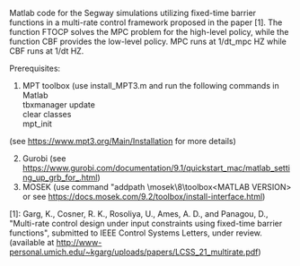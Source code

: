 Matlab code for the Segway simulations utilizing fixed-time barrier functions in a multi-rate control framework proposed in the paper [1]. The function FTOCP solves the MPC problem for the high-level policy, while the function CBF provides the low-level policy. MPC runs at 1/dt_mpc HZ while CBF runs at 1/dt HZ. 

Prerequisites: 
1) MPT toolbox (use install_MPT3.m and run the following commands in Matlab <br />
tbxmanager update<br />
clear classes<br />
mpt_init <br />

(see https://www.mpt3.org/Main/Installation for more details)

2) Gurobi (see https://www.gurobi.com/documentation/9.1/quickstart_mac/matlab_setting_up_grb_for_.html)
3) MOSEK (use command "addpath  <MSKHOME>\mosek\8\toolbox\<MATLAB VERSION> or see https://docs.mosek.com/9.2/toolbox/install-interface.html)


[1]: Garg, K., Cosner, R. K., Rosoliya, U., Ames, A. D., and Panagou, D., "Multi-rate control design under input constraints using fixed-time barrier functions", submitted to IEEE Control Systems Letters, under review. (available at http://www-personal.umich.edu/~kgarg/uploads/papers/LCSS_21_multirate.pdf)
